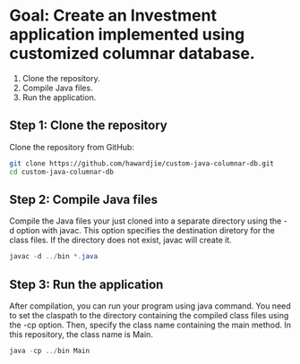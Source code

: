 # Goal: Create an Investment application implemented using customized columnar database.

1. Clone the repository.
2. Compile Java files.
3. Run the application.

## Step 1: Clone the repository

Clone the repository from GitHub:

```bash
git clone https://github.com/hawardjie/custom-java-columnar-db.git
cd custom-java-columnar-db
```

## Step 2: Compile Java files

Compile the Java files your just cloned into a separate directory using the -d option with javac. This option specifies the destination diretory for the class files. If the directory does not exist, javac will create it.

```java
javac -d ../bin *.java
```

## Step 3: Run the application

After compilation, you can run your program using java command. You need to set the claspath to the directory containing the compiled class files using the -cp option. Then, specify the class name containing the main method. In this repository, the class name is Main.

```java
java -cp ../bin Main
```
